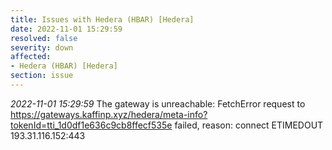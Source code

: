 ```yaml
---
title: Issues with Hedera (HBAR) [Hedera]
date: 2022-11-01 15:29:59
resolved: false
severity: down
affected:
- Hedera (HBAR) [Hedera]
section: issue
---
```


*2022-11-01 15:29:59* The gateway is unreachable: FetchError request to https://gateways.kaffinp.xyz/hedera/meta-info?tokenId=tti_1d0df1e636c9cb8ffecf535e failed, reason: connect ETIMEDOUT 193.31.116.152:443